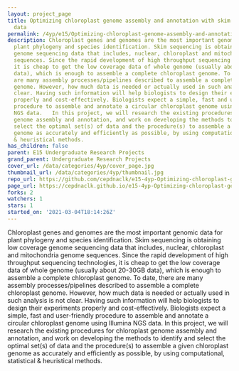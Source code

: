 ```yaml
---
layout: project_page
title: Optimizing chloroplast genome assembly and annotation with skim sequencing
  data
permalink: /4yp/e15/Optimizing-chloroplast-genome-assembly-and-annotation-with-skim-sequencing-data/
description: Chloroplast genes and genomes are the most important genomic data for
  plant phylogeny and species identification. Skim sequencing is obtaining low coverage
  genome sequencing data that includes, nuclear, chloroplast and mitochondria genome
  sequences. Since the rapid development of high throughput sequencing technologies,
  it is cheap to get the low coverage data of whole genome (usually about 20-30GB
  data), which is enough to assemble a complete chloroplast genome. To date, there
  are many assembly processes/pipelines described to assemble a complete chloroplast
  genome. However, how much data is needed or actually used in such analysis is not
  clear. Having such information will help biologists to design their experiments
  properly and cost-effectively. Biologists expect a simple, fast and user-friendly
  procedure to assemble and annotate a circular chloroplast genome using Illumina
  NGS data.   In this project, we will research the existing procedures for chloroplast
  genome assembly and annotation, and work on developing the methods to identify and
  select the optimal set(s) of data and the procedure(s) to assemble a given chloroplast
  genome as accurately and efficiently as possible, by using computational, statistical
  & heuristical methods.
has_children: false
parent: E15 Undergraduate Research Projects
grand_parent: Undergraduate Research Projects
cover_url: /data/categories/4yp/cover_page.jpg
thumbnail_url: /data/categories/4yp/thumbnail.jpg
repo_url: https://github.com/cepdnaclk/e15-4yp-Optimizing-chloroplast-genome-assembly-and-annotation-with-skim-sequencing-data
page_url: https://cepdnaclk.github.io/e15-4yp-Optimizing-chloroplast-genome-assembly-and-annotation-with-skim-sequencing-data
forks: 2
watchers: 1
stars: 1
started_on: '2021-03-04T18:14:26Z'
---
```


Chloroplast genes and genomes are the most important genomic data for plant phylogeny and species identification. Skim sequencing is obtaining low coverage genome sequencing data that includes, nuclear, chloroplast and mitochondria genome sequences. Since the rapid development of high throughput sequencing technologies, it is cheap to get the low coverage data of whole genome (usually about 20-30GB data), which is enough to assemble a complete chloroplast genome. To date, there are many assembly processes/pipelines described to assemble a complete chloroplast genome. However, how much data is needed or actually used in such analysis is not clear. Having such information will help biologists to design their experiments properly and cost-effectively. Biologists expect a simple, fast and user-friendly procedure to assemble and annotate a circular chloroplast genome using Illumina NGS data.   In this project, we will research the existing procedures for chloroplast genome assembly and annotation, and work on developing the methods to identify and select the optimal set(s) of data and the procedure(s) to assemble a given chloroplast genome as accurately and efficiently as possible, by using computational, statistical & heuristical methods.